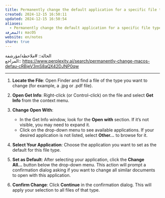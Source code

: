 ```yaml
---
title: Permanently change the default application for a specific file type in macOS
created: 2024-12-15 16:50:11
updated: 2024-12-15 16:50:54
aliases:
  - Permanently change the default application for a specific file type in macOS
المعرفة: macOS
website: en/notes
share: true
---
```


الحالة:: #ملاحظة/مؤرشفة  
المراجع:: <https://www.perplexity.ai/search/permanently-change-macos-defau-cRBjeV3mS8aQX42DJNP0qw>

---

1. **Locate the File**: Open Finder and find a file of the type you want to change (for example, a .jpg or .pdf file).
2. **Open Get Info**: Right-click (or Control-click) on the file and select **Get Info** from the context menu.
3. **Change Open With**:
    
    - In the Get Info window, look for the **Open with** section. If it’s not visible, you may need to expand it.
    - Click on the drop-down menu to see available applications. If your desired application is not listed, select **Other…** to browse for it.
    
4. **Select Your Application**: Choose the application you want to set as the default for this file type.
5. **Set as Default**: After selecting your application, click the **Change All…** button below the drop-down menu. This action will prompt a confirmation dialog asking if you want to change all similar documents to open with this application.
6. **Confirm Change**: Click **Continue** in the confirmation dialog. This will apply your selection to all files of that type.
